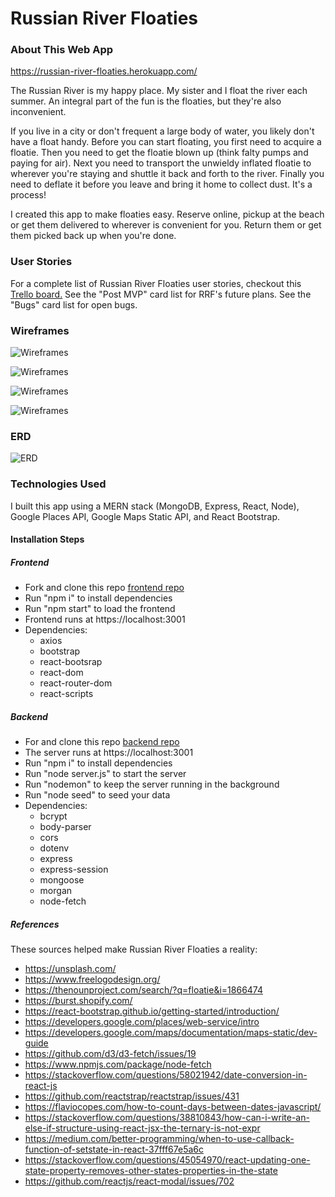 # Russian River Floaties

### About This Web App
https://russian-river-floaties.herokuapp.com/

The Russian River is my happy place. My sister and I float the river each summer. An integral part of the fun is the floaties, but they're also inconvenient. 

If you live in a city or don't frequent a large body of water, you likely don't have a float handy. Before you can start floating, you first need to acquire a floatie. Then you need to get the floatie blown up (think falty pumps and paying for air). Next you need to transport the unwieldy inflated floatie to wherever you're staying and shuttle it back and forth to the river. Finally you need to deflate it before you leave and bring it home to collect dust. It's a process! 

I created this app to make floaties easy. Reserve online, pickup at the beach or get them delivered to wherever is convenient for you. Return them or get them picked back up when you're done.

### User Stories
For a complete list of Russian River Floaties user stories, checkout this [Trello board.](https://trello.com/invite/b/rULRgCqy/bf3c66380a67b21f309d5439a8a5b36a/floatie-project) See the "Post MVP" card list for RRF's future plans. See the "Bugs" card list for open bugs.

### Wireframes

![Wireframes](https://i.imgur.com/YIJlGmW.png)

![Wireframes](https://i.imgur.com/huhUnPA.png)

![Wireframes](https://i.imgur.com/tPVyxSy.png)

![Wireframes](https://i.imgur.com/Q90Oc0K.png)

### ERD
![ERD](https://i.imgur.com/t0aMvFD.png)

### Technologies Used
I built this app using a MERN stack (MongoDB, Express, React, Node), Google Places API, Google Maps Static API, and React Bootstrap.

#### Installation Steps

##### Frontend
* Fork and clone this repo [frontend repo](https://github.com/lauragsack/rrf-client)
* Run "npm i" to install dependencies
* Run "npm start" to load the frontend
* Frontend runs at https://localhost:3001
* Dependencies:
  * axios
  * bootstrap
  * react-bootsrap
  * react-dom
  * react-router-dom
  * react-scripts

##### Backend
* For and clone this repo [backend repo](https://github.com/lauragsack/rrf-api)
* The server runs at https://localhost:3001
* Run "npm i" to install dependencies
* Run "node server.js" to start the server
* Run "nodemon" to keep the server running in the background
* Run "node seed" to seed your data
* Dependencies:
  * bcrypt
  * body-parser
  * cors
  * dotenv
  * express
  * express-session
  * mongoose
  * morgan
  * node-fetch

##### References
These sources helped make Russian River Floaties a reality:
* https://unsplash.com/
* https://www.freelogodesign.org/
* https://thenounproject.com/search/?q=floatie&i=1866474
* https://burst.shopify.com/
* https://react-bootstrap.github.io/getting-started/introduction/
* https://developers.google.com/places/web-service/intro
* https://developers.google.com/maps/documentation/maps-static/dev-guide
* https://github.com/d3/d3-fetch/issues/19
* https://www.npmjs.com/package/node-fetch
* https://stackoverflow.com/questions/58021942/date-conversion-in-react-js
* https://github.com/reactstrap/reactstrap/issues/431
* https://flaviocopes.com/how-to-count-days-between-dates-javascript/
* https://stackoverflow.com/questions/38810843/how-can-i-write-an-else-if-structure-using-react-jsx-the-ternary-is-not-expr
* https://medium.com/better-programming/when-to-use-callback-function-of-setstate-in-react-37fff67e5a6c
* https://stackoverflow.com/questions/45054970/react-updating-one-state-property-removes-other-states-properties-in-the-state
* https://github.com/reactjs/react-modal/issues/702
